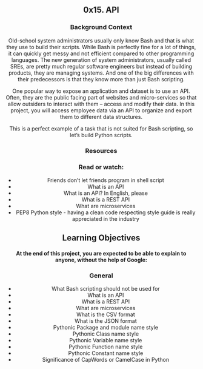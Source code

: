 <header>
<h2><b>0x15. API</b></h2>

<h3><b>Background Context</b></h3>
<p>Old-school system administrators usually only know Bash and that is what they use to build their scripts. While Bash is perfectly fine for a lot of things, it can quickly get messy and not efficient compared to other programming languages. The new generation of system administrators, usually called SREs, are pretty much regular software engineers but instead of building products, they are managing systems. And one of the big differences with their predecessors is that they know more than just Bash scripting.</p>

<p>One popular way to expose an application and dataset is to use an API. Often, they are the public facing part of websites and micro-services so that allow outsiders to interact with them – access and modify their data. In this project, you will access employee data via an API to organize and export them to different data structures.</p>

<p>This is a perfect example of a task that is not suited for Bash scripting, so let’s build Python scripts.</p>

<h3><b>Resources</b></h3>
<h3>Read or watch:</h3>

<ul>
<li>Friends don’t let friends program in shell script</li>
<li>What is an API</li>
<li>What is an API? In English, please</li>
<li>What is a REST API</li>
<li>What are microservices</li>
<li>PEP8 Python style - having a clean code respecting style guide is really appreciated in the industry</li>
</ul>

<h2><b>Learning Objectives</b></b>
<h4>At the end of this project, you are expected to be able to explain to anyone, without the help of Google:</h4>

<h3><b>General</b></h3>
<ul>
<li>What Bash scripting should not be used for</li>
<li>What is an API</li>
<li>What is a REST API</li>
<li>What are microservices</li>
<li>What is the CSV format</li>
<li>What is the JSON format</li>
<li>Pythonic Package and module name style</li>
<li>Pythonic Class name style</li>
<li>Pythonic Variable name style</li>
<li>Pythonic Function name style</li>
<li>Pythonic Constant name style</li>
<li>Significance of CapWords or CamelCase in Python</li>
</ul>
</header>